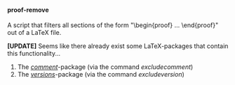 #### proof-remove
A script that filters all sections of the form "\begin{proof} ... \end{proof}" out of a LaTeX file.

**[UPDATE]** Seems like there already exist some LaTeX-packages that contain this functionality...

1. The [*comment*](https://ctan.org/pkg/comment)-package (via the command *excludecomment*)
2. The [*versions*](https://ctan.org/pkg/versions)-package (via the command *excludeversion*)
